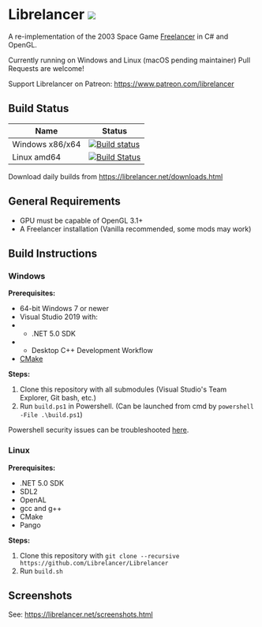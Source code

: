 # Librelancer [![](https://img.shields.io/badge/chat-on%20discord-green.svg)](https://discord.gg/QW2vzxx)  
A re-implementation of the 2003 Space Game [Freelancer](https://en.wikipedia.org/wiki/Freelancer_(video_game)) in C# and OpenGL.

Currently running on Windows and Linux (macOS pending maintainer)
Pull Requests are welcome!

Support Librelancer on Patreon: https://www.patreon.com/librelancer
## Build Status

|  Name | Status |
|-|-|
| Windows x86/x64 | [![Build status](https://ci.appveyor.com/api/projects/status/k55k2t37q1ytm1w3?svg=true)](https://ci.appveyor.com/project/CallumDev/librelancer) |
| Linux amd64 | [![Build Status](https://travis-ci.org/Librelancer/Librelancer.svg?branch=master)](https://travis-ci.org/Librelancer/Librelancer) |

Download daily builds from https://librelancer.net/downloads.html

## General Requirements
* GPU must be capable of OpenGL 3.1+
* A Freelancer installation (Vanilla recommended, some mods may work)

## Build Instructions

### Windows
**Prerequisites:**

* 64-bit Windows 7 or newer
* Visual Studio 2019 with:
* * .NET 5.0 SDK
* *  Desktop C++ Development Workflow
* [CMake](https://cmake.org/)

**Steps:**

1. Clone this repository with all submodules (Visual Studio's Team Explorer, Git bash, etc.)
2. Run `build.ps1` in Powershell. (Can be launched from cmd by `powershell -File .\build.ps1`)

Powershell security issues can be troubleshooted [here](https://cakebuild.net/docs/tutorials/powershell-security).




### Linux

**Prerequisites:**

* .NET 5.0 SDK
* SDL2
* OpenAL
* gcc and g++
* CMake
* Pango


**Steps:**

1. Clone this repository with `git clone --recursive https://github.com/Librelancer/Librelancer`
2. Run `build.sh`


## Screenshots
See: https://librelancer.net/screenshots.html

